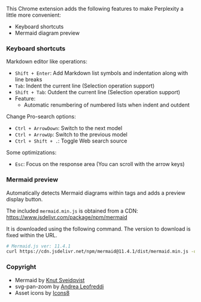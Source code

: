 This Chrome extension adds the following features to make Perplexity a little more convenient:

- Keyboard shortcuts
- Mermaid diagram preview

### Keyboard shortcuts

Markdown editor like operations:

- `Shift + Enter`: Add Markdown list symbols and indentation along with line breaks
- `Tab`: Indent the current line (Selection operation support)
- `Shift + Tab`: Outdent the current line (Selection operation support)
- Feature:
    - Automatic renumbering of numbered lists when indent and outdent

Change Pro-search options:

- `Ctrl + ArrowDown`: Switch to the next model
- `Ctrl + ArrowUp`: Switch to the previous model
- `Ctrl + Shift + .`: Toggle Web search source

Some optimizations:

- `Esc`: Focus on the response area (You can scroll with the arrow keys)

### Mermaid preview

Automatically detects Mermaid diagrams within tags and adds a preview display button.

The included `mermaid.min.js` is obtained from a CDN:
https://www.jsdelivr.com/package/npm/mermaid

It is downloaded using the following command. The version to download is fixed within the URL.

```sh
# Mermaid.js ver: 11.4.1
curl https://cdn.jsdelivr.net/npm/mermaid@11.4.1/dist/mermaid.min.js -o mermaid.min.js
```

### Copyright

- Mermaid by [Knut Sveidqvist](https://github.com/mermaid-js/mermaid)
- svg-pan-zoom by [Andrea Leofreddi](https://github.com/bumbu/svg-pan-zoom)
- Asset icons by [Icons8](https://icons8.com)
